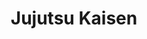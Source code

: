 ---
layout: lecteur.njk
tags : jjk

title : Jujutsu Kaisen
episode : 19
saison : 1
iframe : https://streamtape.com/e/8VopeZvlbdtoze4/JUJUTSU_KAISEN_-_19_VOSTFR_[CR_720p].mp4

cc :  VostFr
---